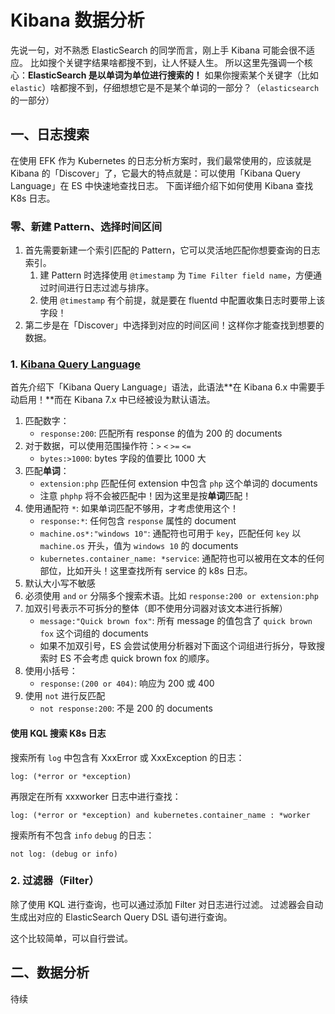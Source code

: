 # Kibana 数据分析

先说一句，对不熟悉 ElasticSearch 的同学而言，刚上手 Kibana 可能会很不适应。
比如搜个关键字结果啥都搜不到，让人怀疑人生。
所以这里先强调一个核心：**ElasticSearch 是以单词为单位进行搜索的！**
如果你搜索某个关键字（比如 `elastic`）啥都搜不到，仔细想想它是不是某个单词的一部分？（`elasticsearch` 的一部分）

## 一、日志搜索

在使用 EFK 作为 Kubernetes 的日志分析方案时，我们最常使用的，应该就是 Kibana 的「Discover」了，它最大的特点就是：可以使用「Kibana Query Language」在 ES 中快速地查找日志。
下面详细介绍下如何使用 Kibana 查找 K8s 日志。

### 零、新建 Pattern、选择时间区间

1. 首先需要新建一个索引匹配的 Pattern，它可以灵活地匹配你想要查询的日志索引。
   1. 建 Pattern 时选择使用 `@timestamp` 为 `Time Filter field name`，方便通过时间进行日志过滤与排序。
   2. 使用 `@timestamp` 有个前提，就是要在 fluentd 中配置收集日志时要带上该字段！
2. 第二步是在「Discover」中选择到对应的时间区间！这样你才能查找到想要的数据。

### 1. [Kibana Query Language](https://www.elastic.co/guide/en/kibana/master/kuery-query.html)

首先介绍下「Kibana Query Language」语法，此语法**在 Kibana 6.x 中需要手动启用！**而在 Kibana 7.x 中已经被设为默认语法。

1. 匹配数字：
    - `response:200`: 匹配所有 response 的值为 200 的 documents
1. 对于数据，可以使用范围操作符：`>` `<` `>=` `<=`
    - `bytes:>1000`: bytes 字段的值要比 1000 大
2. 匹配**单词**：
    - `extension:php` 匹配任何 extension 中包含 `php` 这个单词的 documents
    - 注意 `phphp` 将不会被匹配中！因为这里是按**单词**匹配！
1. 使用通配符 `*`: 如果单词匹配不够用，才考虑使用这个！
    - `response:*`: 任何包含 `response` 属性的 document
    - `machine.os*:"windows 10"`: 通配符也可用于 `key`，匹配任何 `key` 以 `machine.os` 开头，值为 `windows 10` 的 documents
    - `kubernetes.container_name: *service`: 通配符也可以被用在文本的任何部位，比如开头！这里查找所有 service 的 k8s 日志。
2. 默认大小写不敏感
3. 必须使用 `and` `or` 分隔多个搜索术语。比如 `response:200 or extension:php`
4. 加双引号表示不可拆分的整体（即不使用分词器对该文本进行拆解）
    - `message:"Quick brown fox"`: 所有 message 的值包含了 `quick brown fox` 这个词组的 documents
    - 如果不加双引号，ES 会尝试使用分析器对下面这个词组进行拆分，导致搜索时 ES 不会考虑 quick brown fox 的顺序。
5. 使用小括号：
    - `response:(200 or 404)`: 响应为 200 或 400
6. 使用 `not` 进行反匹配
    - `not response:200`: 不是 200 的 documents

#### 使用 KQL 搜索 K8s 日志

搜索所有 `log` 中包含有 XxxError 或 XxxException 的日志：

```
log: (*error or *exception)
```

再限定在所有 xxxworker 日志中进行查找：

```
log: (*error or *exception) and kubernetes.container_name : *worker
```

搜索所有不包含 `info` `debug` 的日志：

```
not log: (debug or info)
```

### 2. 过滤器（Filter）

除了使用 KQL 进行查询，也可以通过添加 Filter 对日志进行过滤。
过滤器会自动生成出对应的 ElasticSearch Query DSL 语句进行查询。

这个比较简单，可以自行尝试。

## 二、数据分析

待续

